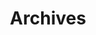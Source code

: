 ---
title: "Archives"
layout: "archives"   # PaperMod's built-in archive layout
url: "/archives/"
---